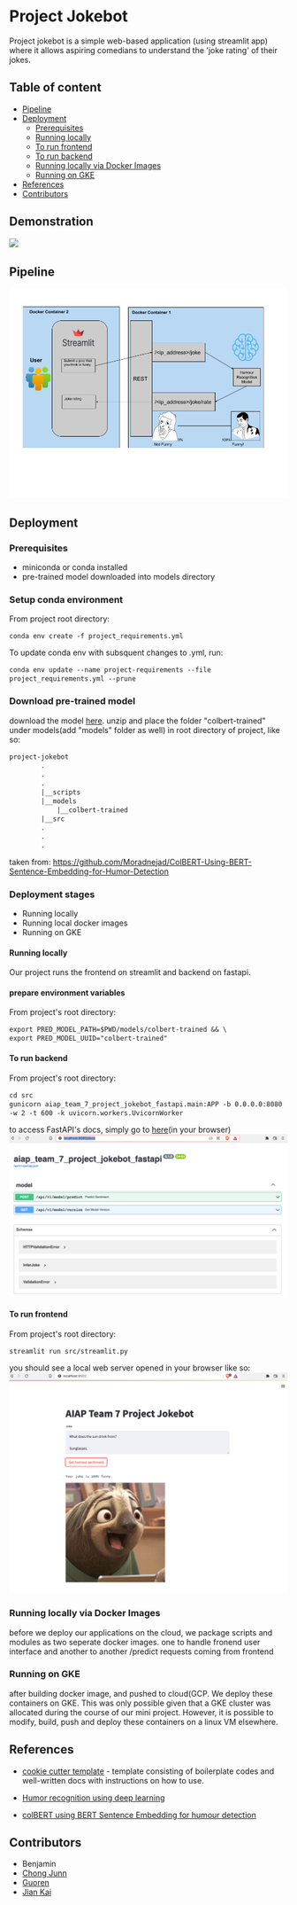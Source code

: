 # Project Jokebot
Project jokebot is a simple web-based application (using streamlit app) where it allows aspiring comedians to understand the 'joke rating' of their jokes.


## Table of content

- [Pipeline](#pipeline)
- [Deployment](#deployment)
    - [Prerequisites](#prerequisites)
    - [Running locally](#running-locally)
    - [To run frontend](#to-run-frontend)
    - [To run backend](#to-run-backend)
    - [Running locally via Docker Images](#running-locally-via-docker-images)
    - [Running on GKE](#running-on-gke)
- [References](#references)
- [Contributors](#contributors)

## Demonstration

![](https://j.gifs.com/mqVvKA.gif)

 ## Pipeline
 <img src='imgs/flowchart_v2.png'>

## Deployment
### Prerequisites
- miniconda or conda installed
- pre-trained model downloaded into models directory

### Setup conda environment
From project root directory:
```
conda env create -f project_requirements.yml
```
To update conda env with subsquent changes to .yml, run:
```
conda env update --name project-requirements --file project_requirements.yml --prune
```

### Download pre-trained model
download the model [here](https://mega.nz/folder/MmB1gIIT#8ilUTK1-BO80aoXxKOIhpg). unzip and place the folder "colbert-trained" under models(add "models" folder as well) in root directory of project, like so:
```
project-jokebot
        .
        .
        .
        |__scripts
        |__models
            |__colbert-trained
        |__src
        .
        .
        .
```

taken from: https://github.com/Moradnejad/ColBERT-Using-BERT-Sentence-Embedding-for-Humor-Detection
### Deployment stages

- Running locally
- Running local docker images
- Running on GKE

#### Running locally
Our project runs the frontend on streamlit and backend on fastapi.

#### prepare environment variables
From project's root directory:
```
export PRED_MODEL_PATH=$PWD/models/colbert-trained && \
export PRED_MODEL_UUID="colbert-trained"
```

#### To run backend
From project's root directory:
```
cd src
gunicorn aiap_team_7_project_jokebot_fastapi.main:APP -b 0.0.0.0:8080 -w 2 -t 600 -k uvicorn.workers.UvicornWorker
```
to access FastAPI's docs, simply go to [here](http://localhost:8080/docs)(in your browser)
![](imgs/Screenshot-fastapi.png)

#### To run frontend
From project's root directory:
```
streamlit run src/streamlit.py             
```
you should see a local web server opened in your browser like so:
![](imgs/Screenshot-streamlit.png)


### Running locally via Docker Images
before we deploy our applications on the cloud, we package scripts and modules as two seperate docker images. one to handle fronend user interface and another to another /predict requests coming from frontend

### Running on GKE
after building docker image, and pushed to cloud(GCP. We deploy these containers on GKE. This was only possible given that a GKE cluster was allocated during the course of our mini project. However, it is possible to modify, build, push and deploy these containers on a linux VM elsewhere.    


## References
-  [cookie cutter template](https://github.com/aimakerspace/ml-project-cookiecutter-gcp/blob/master/README.md) -  template consisting of boilerplate codes and well-written docs with instructions on how to use.

- [Humor recognition using deep learning](https://aclanthology.org/N18-2018.pdf)
- [colBERT using BERT Sentence Embedding for humour detection](https://github.com/Moradnejad/ColBERT-Using-BERT-Sentence-Embedding-for-Humor-Detection) 
## Contributors
- Benjamin
- [Chong Junn](https://github.com/chongjunn-tech)
- [Guoren](https://github.com/nguoren)
- [Jian Kai](https://github.com/jiankaig)


